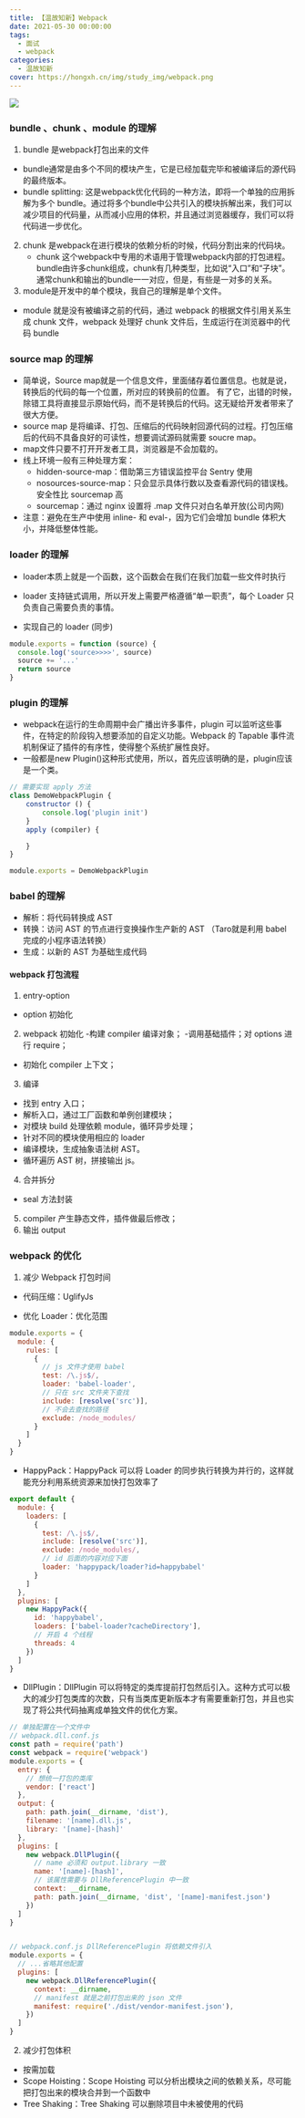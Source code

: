 ```yaml
---
title: 【温故知新】Webpack
date: 2021-05-30 00:00:00
tags:
  - 面试
  - webpack
categories:
  - 温故知新
cover: https://hongxh.cn/img/study_img/webpack.png
---
```


![](https://hongxh.cn/img/study_img/webpack.png)

### bundle 、chunk 、module 的理解
1. bundle 是webpack打包出来的文件
  - bundle通常是由多个不同的模块产生，它是已经加载完毕和被编译后的源代码的最终版本。
  - bundle splitting: 这是webpack优化代码的一种方法，即将一个单独的应用拆解为多个 bundle。通过将多个bundle中公共引入的模块拆解出来，我们可以减少项目的代码量，从而减小应用的体积，并且通过浏览器缓存，我们可以将代码进一步优化。
2. chunk 是webpack在进行模块的依赖分析的时候，代码分割出来的代码块。
   - chunk 这个webpack中专用的术语用于管理webpack内部的打包进程。bundle由许多chunk组成，chunk有几种类型，比如说“入口”和“子块”。通常chunk和输出的bundle一一对应，但是，有些是一对多的关系。
3. module是开发中的单个模块，我自己的理解是单个文件。

- module 就是没有被编译之前的代码，通过 webpack 的根据文件引用关系生成 chunk 文件，webpack 处理好 chunk 文件后，生成运行在浏览器中的代码 bundle


### source map 的理解
- 简单说，Source map就是一个信息文件，里面储存着位置信息。也就是说，转换后的代码的每一个位置，所对应的转换前的位置。 有了它，出错的时候，除错工具将直接显示原始代码，而不是转换后的代码。这无疑给开发者带来了很大方便。
- source map 是将编译、打包、压缩后的代码映射回源代码的过程。打包压缩后的代码不具备良好的可读性，想要调试源码就需要 soucre map。
- map文件只要不打开开发者工具，浏览器是不会加载的。
- 线上环境一般有三种处理方案：
  - hidden-source-map：借助第三方错误监控平台 Sentry 使用
  - nosources-source-map：只会显示具体行数以及查看源代码的错误栈。安全性比 sourcemap 高
  - sourcemap：通过 nginx 设置将 .map 文件只对白名单开放(公司内网)
- 注意：避免在生产中使用 inline- 和 eval-，因为它们会增加 bundle 体积大小，并降低整体性能。


### loader 的理解
- loader本质上就是一个函数，这个函数会在我们在我们加载一些文件时执行
- loader 支持链式调用，所以开发上需要严格遵循“单一职责”，每个 Loader 只负责自己需要负责的事情。

- 实现自己的 loader (同步)
```javascript
module.exports = function (source) {
  console.log('source>>>>', source)
  source += '...'
  return source
}
```

### plugin 的理解
- webpack在运行的生命周期中会广播出许多事件，plugin 可以监听这些事件，在特定的阶段钩入想要添加的自定义功能。Webpack 的 Tapable 事件流机制保证了插件的有序性，使得整个系统扩展性良好。
- 一般都是new Plugin()这种形式使用，所以，首先应该明确的是，plugin应该是一个类。

```javascript
// 需要实现 apply 方法
class DemoWebpackPlugin {
    constructor () {
        console.log('plugin init')
    }
    apply (compiler) {

    }
}

module.exports = DemoWebpackPlugin
```


### babel 的理解
- 解析：将代码转换成 AST
- 转换：访问 AST 的节点进行变换操作生产新的 AST （Taro就是利用 babel 完成的小程序语法转换）
- 生成：以新的 AST 为基础生成代码


#### webpack 打包流程
1. entry-option
  - option 初始化
2. webpack 初始化
  -构建 compiler 编译对象；
  -调用基础插件；对 options 进行 require；
  - 初始化 compiler 上下文；
3. 编译
  - 找到 entry 入口；
  - 解析入口，通过工厂函数和单例创建模块；
  - 对模块 build 处理依赖 module，循环异步处理；
  - 针对不同的模块使用相应的 loader
  - 编译模块，生成抽象语法树 AST。
  - 循环遍历 AST 树，拼接输出 js。
4. 合并拆分
  - seal 方法封装
5. compiler 产生静态文件，插件做最后修改；
6. 输出 output


### webpack 的优化
1. 减少 Webpack 打包时间
- 代码压缩：UglifyJs

- 优化 Loader：优化范围
  
```javascript
module.exports = {
  module: {
    rules: [
      {
        // js 文件才使用 babel
        test: /\.js$/,
        loader: 'babel-loader',
        // 只在 src 文件夹下查找
        include: [resolve('src')],
        // 不会去查找的路径
        exclude: /node_modules/
      }
    ]
  }
}
```

- HappyPack：HappyPack 可以将 Loader 的同步执行转换为并行的，这样就能充分利用系统资源来加快打包效率了

```javascript
export default {
  module: {
    loaders: [
      {
        test: /\.js$/,
        include: [resolve('src')],
        exclude: /node_modules/,
        // id 后面的内容对应下面
        loader: 'happypack/loader?id=happybabel'
      }
    ]
  },
  plugins: [
    new HappyPack({
      id: 'happybabel',
      loaders: ['babel-loader?cacheDirectory'],
      // 开启 4 个线程
      threads: 4
    })
  ]
}
```

- DllPlugin：DllPlugin 可以将特定的类库提前打包然后引入。这种方式可以极大的减少打包类库的次数，只有当类库更新版本才有需要重新打包，并且也实现了将公共代码抽离成单独文件的优化方案。

```javascript
// 单独配置在一个文件中
// webpack.dll.conf.js
const path = require('path')
const webpack = require('webpack')
module.exports = {
  entry: {
    // 想统一打包的类库
    vendor: ['react']
  },
  output: {
    path: path.join(__dirname, 'dist'),
    filename: '[name].dll.js',
    library: '[name]-[hash]'
  },
  plugins: [
    new webpack.DllPlugin({
      // name 必须和 output.library 一致
      name: '[name]-[hash]',
      // 该属性需要与 DllReferencePlugin 中一致
      context: __dirname,
      path: path.join(__dirname, 'dist', '[name]-manifest.json')
    })
  ]
}


// webpack.conf.js DllReferencePlugin 将依赖文件引入
module.exports = {
  // ...省略其他配置
  plugins: [
    new webpack.DllReferencePlugin({
      context: __dirname,
      // manifest 就是之前打包出来的 json 文件
      manifest: require('./dist/vendor-manifest.json'),
    })
  ]
}
```

2. 减少打包体积
- 按需加载
- Scope Hoisting：Scope Hoisting 可以分析出模块之间的依赖关系，尽可能把打包出来的模块合并到一个函数中
- Tree Shaking：Tree Shaking 可以删除项目中未被使用的代码
